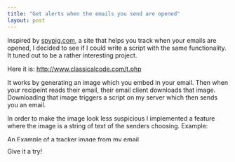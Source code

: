 ```yaml
---
title: "Get alerts when the emails you send are opened"
layout: post
---
```


Inspired by <a href="http://www.spypig.com/">spypig.com</a>, a site that helps you track when your emails are opened, I decided to see if I could write a script with the same functionality. It tuned out to be a rather interesting project.

Here it is: <a href="http://www.classicalcode.com/t.php">http://www.classicalcode.com/t.php</a>

It works by generating an image which you embed in your email. Then when your recipeint reads their email, their email client downloads that image. Downloading that image triggers a script on my server which then sends you an email.

In order to make the image look less suspicious I implemented a feature where the image is a string of text of the senders choosing. Example:

<a href="/uploads/2008/06/t1.png"><img class="alignnone size-full wp-image-102" title="Tracker Image" src="/uploads/2008/06/t1.png" alt="An Example of a tracker image from my email tracking project" width="324" height="13" /></a>

Give it a try!
